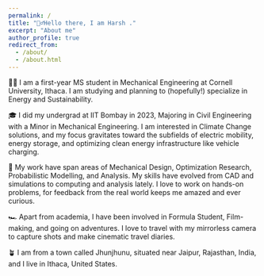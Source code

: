 ```yaml
---
permalink: /
title: "🙋‍♂️Hello there, I am Harsh ."
excerpt: "About me"
author_profile: true
redirect_from: 
  - /about/
  - /about.html
---
```


🧑‍💻 I am a first-year MS student in Mechanical Engineering at Cornell University, Ithaca. I am studying and planning to (hopefully!) specialize in Energy and Sustainability. 

🎓 I did my undergrad at IIT Bombay in 2023, Majoring in Civil Engineering with a Minor in Mechanical Engineering. I am interested in Climate Change solutions, and my focus gravitates toward the subfields of electric mobility, energy storage, and optimizing clean energy infrastructure like vehicle charging.

🔬 My work have span areas of Mechanical Design, Optimization Research, Probabilistic Modelling, and Analysis. My skills have evolved from CAD and simulations to computing and analysis lately. I love to work on hands-on problems, for feedback from the real world keeps me amazed and ever curious.    

🏎️ Apart from academia, I have been involved in Formula Student, Film-making, and going on adventures. I love to travel with my mirrorless camera to capture shots and make cinematic travel diaries.

🪴 I am from a town called Jhunjhunu, situated near Jaipur, Rajasthan, India, and I live in Ithaca, United States.
